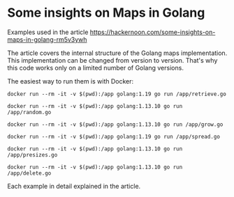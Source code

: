 # Some insights on Maps in Golang

Examples used in the article https://hackernoon.com/some-insights-on-maps-in-golang-rm5v3ywh

The article covers the internal structure of the Golang maps implementation.
This implementation can be changed from version to version.
That's why this code works only on a limited number of Golang versions.

The easiest way to run them is with Docker:

```
docker run --rm -it -v $(pwd):/app golang:1.19 go run /app/retrieve.go
```

```
docker run --rm -it -v $(pwd):/app golang:1.13.10 go run /app/random.go
```

```
docker run --rm -it -v $(pwd):/app golang:1.13.10 go run /app/grow.go
```

```
docker run --rm -it -v $(pwd):/app golang:1.19 go run /app/spread.go
```

```
docker run --rm -it -v $(pwd):/app golang:1.13.10 go run /app/presizes.go
```

```
docker run --rm -it -v $(pwd):/app golang:1.13.10 go run /app/delete.go
```

Each example in detail explained in the article. 
